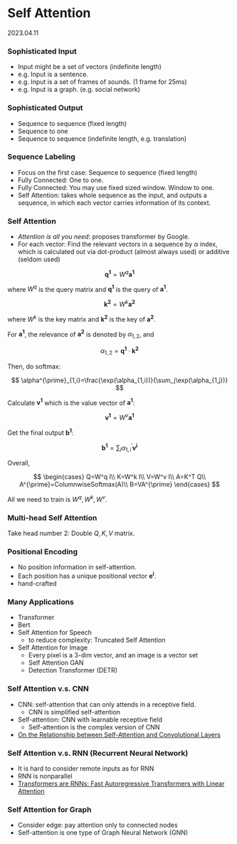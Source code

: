 # Self Attention

2023.04.11

### Sophisticated Input

+ Input might be a set of vectors (indefinite length)
+ e.g. Input is a sentence.
+ e.g. Input is a set of frames of sounds. (1 frame for 25ms)
+ e.g. Input is a graph. (e.g. social network)

### Sophisticated Output

+ Sequence to sequence (fixed length)
+ Sequence to one
+ Sequence to sequence (indefinite length, e.g. translation)

### Sequence Labeling

+ Focus on the first case: Sequence to sequence (fixed length)
+ Fully Connected: One to one.
+ Fully Connected: You may use fixed sized window. Window to one.
+ Self Attention: takes whole sequence as the input, and outputs a sequence, in which each vector carries information of its context.

### Self Attention

+ *Attention is all you need*: proposes transformer by Google.
+ For each vector: Find the relevant vectors in a sequence by $\alpha$ index, which is calculated out via dot-product (almost always used) or additive (seldom used)

$$
\boldsymbol{q^1}=W^q\boldsymbol{a^1}
$$

where $W^q$ is the query matrix and $\boldsymbol{q^1}$ is the query of $\boldsymbol{a^1}$.

$$
\boldsymbol{k^2}=W^k\boldsymbol{a^2}
$$

where $W^k$ is the key matrix and $\boldsymbol{k^2}$ is the key of $\boldsymbol{a^2}$.

For $\boldsymbol{a^1}$, the relevance of $\boldsymbol{a^2}$ is denoted by $\alpha_{1,2}$, and

$$
\alpha_{1,2}=\boldsymbol{q^1}\cdot\boldsymbol{k^2}
$$

Then, do softmax:

$$
\alpha^{\prime}_{1,i}=\frac{\exp(\alpha_{1,i})}{\sum_j\exp(\alpha_{1,j})}
$$

Calculate $\boldsymbol{v^1}$ which is the value vector of $\boldsymbol{a^1}$:

$$
\boldsymbol{v^1}=W^v\boldsymbol{a^1}
$$

Get the final output $\boldsymbol{b^1}$:

$$
\boldsymbol{b^1} = \sum_i \alpha^{\prime}_{1,i}\boldsymbol{v^i}
$$

Overall,

$$
\begin{cases}
Q=W^q I\\
K=W^k I\\
V=W^v I\\
A=K^T Q\\
A^{\prime}=ColumnwiseSoftmax(A)\\
B=VA^{\prime}
\end{cases}
$$

All we need to train is $W^q,W^k,W^v$.

### Multi-head Self Attention

Take head number 2: Double $Q,K,V$ matrix.

### Positional Encoding
+ No position information in self-attention.
+ Each position has a unique positional vector $\boldsymbol{e^i}$.
+ hand-crafted

### Many Applications
+ Transformer
+ Bert
+ Self Attention for Speech
  - to reduce complexity: Truncated Self Attention
+ Self Attention for Image
  - Every pixel is a 3-dim vector, and an image is a vector set
  - Self Attention GAN
  - Detection Transformer (DETR)

### Self Attention v.s. CNN

+ CNN: self-attention that can only attends in a receptive field.
  - CNN is simplified self-attention
+ Self-attention: CNN with learnable receptive field
  - Self-attention is the complex version of CNN
+ [On the Relationship between Self-Attention and Convolutional Layers](https://arxiv.org/abs/1911.03584)

### Self Attention v.s. RNN (Recurrent Neural Network)

+ It is hard to consider remote inputs as for RNN
+ RNN is nonparallel
+ [Transformers are RNNs: Fast Autoregressive Transformers with Linear Attention](https://arxiv.org/abs/2006.16236)

### Self Attention for Graph
+ Consider edge: pay attention only to connected nodes
+ Self-attention is one type of Graph Neural Network (GNN)

